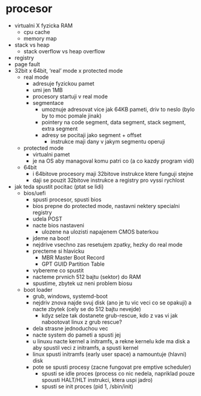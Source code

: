 # procesor

- virtualni X fyzicka RAM
	- cpu cache
	- memory map
- stack vs heap
	- stack overflow vs heap overflow
- registry
- page fault
- 32bit x 64bit, ‘real’ mode x protected mode
	- real mode
		- adresuje fyzickou pamet
		- umi jen 1MB
		- procesory startuji v real mode
		- segmentace
			- umoznuje adresovat vice jak 64KB pameti, driv to neslo (bylo by to moc pomale jinak)
			- pointery na code segment, data segment, stack segment, extra segment
			- adresy se pocitaji jako segment + offset
				- instrukce maji dany v jakym segmentu operuji
	- protected mode
		- virtualni pamet
		- je na OS aby managoval komu patri co (a co kazdy program vidi)
	- 64bit
		- i 64bitove procesory maji 32bitove instrukce ktere funguji stejne
		- daji se pouzit 32bitove instrukce a registry pro vyssi rychlost
- jak teda spustit pocitac (ptat se lidi)
	- bios/uefi
		- spusti procesor, spusti bios
		- bios prepne do protected mode, nastavni nektery specialni registry
		- udela POST
		- nacte bios nastaveni
			- ulozene na ulozisti napajenem CMOS baterkou
		- jdeme na boot!
		- nejdrive vsechno zas resetujem zpatky, hezky do real mode
		- precteme si hlavicku
			- MBR Master Boot Record
			- GPT GUID Partition Table
		- vybereme co spustit
		- nacteme prvnich 512 bajtu (sektor) do RAM
		- spustime, zbytek uz neni problem biosu
	- boot loader
		- grub, windows, systemd-boot
		- nejdriv znova najde svuj disk (ano je tu vic veci co se opakuji) a nacte zbytek (cely se do 512 bajtu nevejde)
			- kdyz selze tak dostanete grub-rescue, kdo z vas vi jak nabootovat linux z grub rescue?
		- dela strasne jednoduchou vec
		- nacte system do pameti a spusti jej
		- u linuxu nacte kernel a initramfs, a rekne kernelu kde ma disk a aby spustil veci z initramfs, a spusti kernel
		- linux spusti initramfs (early user space) a namountuje (hlavni) disk
		- pote se spusti procesy (zacne fungovat pre emptive scheduler)
			- spusti se idle proces (process co nic nedela, napriklad pouze spousti HALT/HLT instrukci, ktera uspi jadro)
			- spusti se init proces (pid 1, /sbin/init)